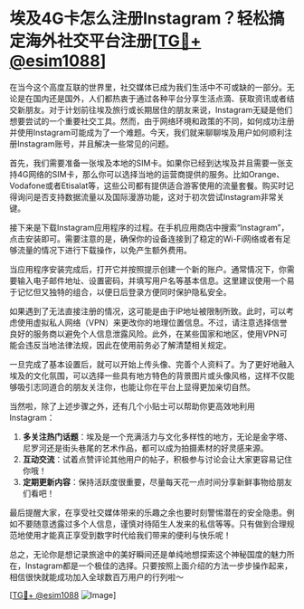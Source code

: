 # 埃及4G卡怎么注册Instagram？轻松搞定海外社交平台注册[[TG💪+ @esim1088](https://t.me/s/esim1088)]

在当今这个高度互联的世界里，社交媒体已成为我们生活中不可或缺的一部分。无论是在国内还是国外，人们都热衷于通过各种平台分享生活点滴、获取资讯或者结交新朋友。对于计划前往埃及旅行或长期居住的朋友来说，Instagram无疑是他们想要尝试的一个重要社交工具。然而，由于网络环境和政策的不同，如何成功注册并使用Instagram可能成为了一个难题。今天，我们就来聊聊埃及用户如何顺利注册Instagram账号，并且解决一些常见的问题。

首先，我们需要准备一张埃及本地的SIM卡。如果你已经到达埃及并且需要一张支持4G网络的SIM卡，那么你可以选择当地的运营商提供的服务。比如Orange、Vodafone或者Etisalat等，这些公司都有提供适合游客使用的流量套餐。购买时记得询问是否支持数据流量以及国际漫游功能，这对于初次尝试Instagram非常关键。

接下来是下载Instagram应用程序的过程。在手机应用商店中搜索“Instagram”，点击安装即可。需要注意的是，确保你的设备连接到了稳定的Wi-Fi网络或者有足够流量的情况下进行下载操作，以免产生额外费用。

当应用程序安装完成后，打开它并按照提示创建一个新的账户。通常情况下，你需要输入电子邮件地址、设置密码，并填写用户名等基本信息。这里建议使用一个易于记忆但又独特的组合，以便日后登录方便同时保护隐私安全。

如果遇到了无法直接注册的情况，这可能是由于IP地址被限制所致。此时，可以考虑使用虚拟私人网络（VPN）来更改你的地理位置信息。不过，请注意选择信誉良好的服务商以避免个人信息泄露风险。此外，在某些国家和地区，使用VPN可能会违反当地法律法规，因此在使用前务必了解清楚相关规定。

一旦完成了基本设置后，就可以开始上传头像、完善个人资料了。为了更好地融入埃及的文化氛围，可以选择一些具有地方特色的背景图片或头像风格，这样不仅能够吸引志同道合的朋友关注你，也能让你在平台上显得更加亲切自然。

当然啦，除了上述步骤之外，还有几个小贴士可以帮助你更高效地利用Instagram：

1. **多关注热门话题**：埃及是一个充满活力与文化多样性的地方，无论是金字塔、尼罗河还是街头巷尾的艺术作品，都可以成为拍摄素材的好灵感来源。
2. **互动交流**：试着点赞评论其他用户的帖子，积极参与讨论会让大家更容易记住你哦！
3. **定期更新内容**：保持活跃度很重要，尽量每天花一点时间分享新鲜事物给朋友们看吧！

最后提醒大家，在享受社交媒体带来的乐趣之余也要时刻警惕潜在的安全隐患。例如不要随意透露过多个人信息，谨慎对待陌生人发来的私信等等。只有做到合理规范地使用才能真正享受到数字时代给我们带来的便利与快乐呢！

总之，无论你是想记录旅途中的美好瞬间还是单纯地想探索这个神秘国度的魅力所在，Instagram都是一个极佳的选择。只要按照上面介绍的方法一步步操作起来，相信很快就能成功加入全球数百万用户的行列啦～

[[TG💪+ @esim1088](https://t.me/s/esim1088) ![Image](https://i.postimg.cc/4NQfJmqS/Snipaste-2025-05-13-00-14-12.png)]